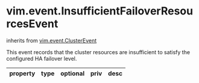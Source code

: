 vim.event.InsufficientFailoverResourcesEvent
============================================
inherits from [vim.event.ClusterEvent](docs/vim.event.ClusterEvent.md)


This event records that the cluster resources are insufficient  to satisfy the configured HA failover level.

| property | type | optional | priv | desc |
|:---------|:-----|:---------|:-----|:-----|


